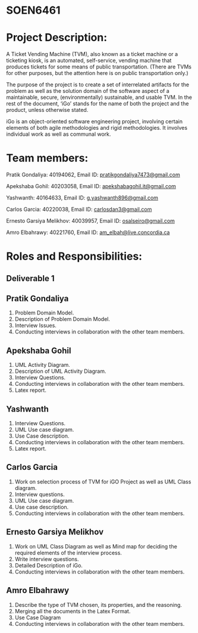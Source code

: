 # SOEN6461 

# Project Description:

A Ticket Vending Machine (TVM), also known as a ticket machine or a ticketing kiosk,
is an automated, self-service, vending machine that produces tickets for some means of
public transportation. (There are TVMs for other purposes, but the attention here is on
public transportation only.) 

The purpose of the project is to create a set of interrelated artifacts for the problem as
well as the solution domain of the software aspect of a maintainable, secure,
(environmentally) sustainable, and usable TVM. In the rest of the document, ‘iGo’ stands
for the name of both the project and the product, unless otherwise stated. 

iGo is an object-oriented software engineering project, involving certain elements of
both agile methodologies and rigid methodologies. It involves individual work as well
as communal work. 

# Team members:

Pratik Gondaliya: 40194062, Email ID: pratikgondaliya7473@gmail.com

Apekshaba Gohil: 40203058, Email ID: apekshabagohil.it@gmail.com

Yashwanth: 40164633, Email ID: g.yashwanth896@gmail.com

Carlos Garcia: 40220038, Email ID: carlosdan3@gmail.com

Ernesto Garsiya Melikhov: 40039957, Email ID: osalseiro@gmail.com

Amro Elbahrawy: 40221760, Email ID: am_elbah@live.concordia.ca

# Roles and Responsibilities:

 ## Deliverable 1

## Pratik Gondaliya

1. Problem Domain Model.
2. Description of Problem Domain Model.
3. Interview Issues.
4. Conducting interviews in collaboration with the other team members.

## Apekshaba Gohil

1. UML Activity Diagram.
2. Description of UML Activity Diagram.
3. Interview Questions.
4. Conducting interviews in collaboration with the other team members.
5. Latex report.

## Yashwanth

1. Interview Questions.
2. UML Use case diagram.
3. Use Case description.
4. Conducting interviews in collaboration with the other team members.
5. Latex report.

## Carlos Garcia

1. Work on selection process of TVM for iGO Project as well as UML Class diagram.
2. Interview questions.
3. UML Use case diagram.
4. Use case description.
5. Conducting interviews in collaboration with the other team members.

## Ernesto Garsiya Melikhov

1. Work on UML Class Diagram as well as Mind map for deciding the required elements of the interview process.
2. Write interview questions.
3. Detailed Description of iGo.
4. Conducting interviews in collaboration with the other team members.

## Amro Elbahrawy

1. Describe the type of TVM chosen, its properties, and the reasoning.
2. Merging all the documents in the Latex Format.
3. Use Case Diagram
4. Conducting interviews in collaboration with the other team members.
